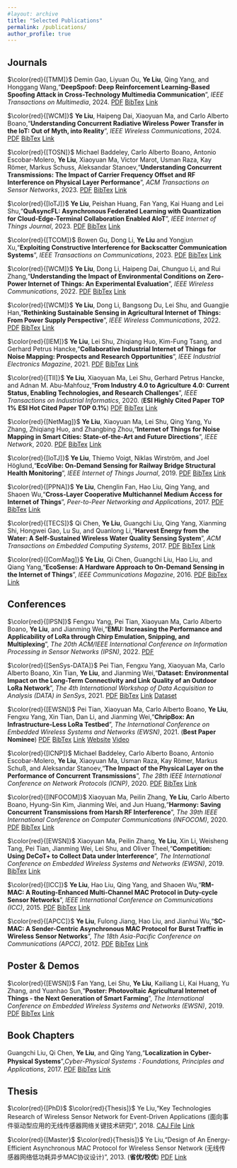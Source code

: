 ```yaml
---
#layout: archive
title: "Selected Publications"
permalink: /publications/
author_profile: true
---
```


Journals
------
$\color{red}{[TMM]}$
Demin Gao, Liyuan Ou, **Ye Liu**, Qing Yang, and Honggang Wang,“**DeepSpoof: Deep Reinforcement Learning-Based Spoofing Attack in Cross-Technology Multimedia Communication**”, *IEEE Transactions on Multimedia*, 2024. 
[PDF](https://chrisye-liu.github.io/files/demin24DeepSpoof.pdf) [BibTex]()  [Link](https://ieeexplore.ieee.org/document/10566040)


$\color{red}{[WCM]}$
**Ye Liu**, Haipeng Dai, Xiaoyuan Ma, and Carlo Alberto Boano,“**Understanding Concurrent Radiative Wireless Power Transfer in the IoT: Out of Myth, into Reality**”, *IEEE Wireless Communications*, 2024. 
[PDF](https://chrisye-liu.github.io/files/ye24wpt.pdf) [BibTex](https://chrisye-liu.github.io/files/bibtex/bib_crwpt.txt)  [Link](https://ieeexplore.ieee.org/document/10480324)


$\color{red}{[TOSN]}$
Michael Baddeley, Carlo Alberto Boano, Antonio Escobar-Molero, **Ye Liu**, Xiaoyuan Ma, Victor Marot, Usman Raza, Kay Römer, Markus Schuss,  Aleksandar Stanoev,“**Understanding Concurrent Transmissions: The Impact of Carrier Frequency Offset and RF Interference on Physical Layer Performance**”, *ACM Transactions on Sensor Networks*, 2023. 
[PDF](https://chrisye-liu.github.io/files/michael23ct.pdf) [BibTex](https://chrisye-liu.github.io/files/bibtex/bib_ctphy.txt) [Link](https://dl.acm.org/doi/10.1145/3604430)

$\color{red}{[IoTJ]}$
**Ye Liu**, Peishan Huang, Fan Yang, Kai Huang and Lei Shu,“**QuAsyncFL: Asynchronous Federated Learning with Quantization for Cloud-Edge-Terminal Collaboration Enabled AIoT**”, *IEEE Internet of Things Journal*, 2023. 
[PDF](https://chrisye-liu.github.io/files/ye23QuAsyncFL.pdf) [BibTex](https://chrisye-liu.github.io/files/bibtex/bib_quasyncfl.txt) [Link](https://ieeexplore.ieee.org/document/10168200)

$\color{red}{[TCOM]}$
Bowen Gu, Dong Li, **Ye Liu** and Yongjun Xu,“**Exploiting Constructive Interference for Backscatter Communication Systems**”, *IEEE Transactions on Communications*, 2023. 
[PDF](https://chrisye-liu.github.io/files/gu23CI.pdf) [BibTex](https://chrisye-liu.github.io/files/bibtex/bib_backiot.txt) [Link](https://ieeexplore.ieee.org/document/10129192)

$\color{red}{[WCM]}$
**Ye Liu**, Dong Li, Haipeng Dai, Chunguo Li, and Rui Zhang,“**Understanding the Impact of Environmental Conditions on Zero-Power Internet of Things: An Experimental Evaluation**”, *IEEE Wireless Communications*, 2022. 
[PDF](https://chrisye-liu.github.io/files/ye22understandingWPT.pdf) [BibTex](https://chrisye-liu.github.io/files/bibtex/bib_zpiot.txt)  [Link](https://ieeexplore.ieee.org/document/9928079)

$\color{red}{[WCM]}$
**Ye Liu**, Dong Li, Bangsong Du, Lei Shu, and Guangjie Han,“**Rethinking Sustainable Sensing in Agricultural Internet of Things: From Power Supply Perspective**”, *IEEE Wireless Communications*, 2022. 
[PDF](https://chrisye-liu.github.io/files/ye22poweredge.pdf) [BibTex](https://chrisye-liu.github.io/files/bibtex/bib_poweredge.txt) [Link](https://ieeexplore.ieee.org/document/9770091)

$\color{red}{[IEM]}$
**Ye Liu**, Lei Shu, Zhiqiang Huo, Kim-Fung Tsang, and Gerhard Petrus Hancke,“**Collaborative Industrial Internet of Things for Noise Mapping: Prospects and Research Opportunities**”, *IEEE Industrial Electronics Magazine*, 2021.
[PDF](https://chrisye-liu.github.io/files/ye21industrialnoise.pdf) [BibTex](https://chrisye-liu.github.io/files/bibtex/bib_industrialnoise.txt) [Link](https://ieeexplore.ieee.org/document/9359889)

$\color{red}{[TII]}$
**Ye Liu**, Xiaoyuan Ma, Lei Shu, Gerhard Petrus Hancke, and Adnan M. Abu-Mahfouz,“**From Industry 4.0 to Agriculture 4.0: Current Status, Enabling Technologies, and Research Challenges**”, *IEEE Transactions on Industrial Informatics*, 2020. 
(**ESI Highly Cited Paper TOP 1%** **ESI Hot Cited Paper TOP 0.1%**)
[PDF](https://chrisye-liu.github.io/files/ye20agriculture4.pdf) [BibTex](https://chrisye-liu.github.io/files/bibtex/bib_agriculture4.txt) [Link](https://ieeexplore.ieee.org/document/9122412)

$\color{red}{[NetMag]}$
**Ye Liu**, Xiaoyuan Ma, Lei Shu, Qing Yang, Yu Zhang, Zhiqiang Huo, and Zhangbing Zhou,“**Internet of Things for Noise Mapping in Smart Cities: State-of-the-Art and Future Directions**”, *IEEE Network*, 2020.
[PDF](https://chrisye-liu.github.io/files/ye20noisemap.pdf) [BibTex](https://chrisye-liu.github.io/files/bibtex/bib_noisemap.txt) [Link](https://ieeexplore.ieee.org/document/9108997)

$\color{red}{[IoTJ]}$
**Ye Liu**, Thiemo Voigt, Niklas Wirström, and Joel Höglund,“**EcoVibe: On-Demand Sensing for Railway Bridge Structural Health Monitoring**”, *IEEE Internet of Things Journal*, 2019.
[PDF](https://chrisye-liu.github.io/files/ye19EcoVibe.pdf) [BibTex](https://chrisye-liu.github.io/files/bibtex/bib_EcoVibe.txt) [Link](https://ieeexplore.ieee.org/document/8445576)

$\color{red}{[PPNA]}$
**Ye Liu**, Chenglin Fan, Hao Liu, Qing Yang, and Shaoen Wu,“**Cross-Layer Cooperative Multichannel Medium Access for Internet of Things**”, *Peer-to-Peer Networking and Applications*, 2017.
[PDF](https://chrisye-liu.github.io/files/ye18crosslayer.pdf) [BibTex](https://chrisye-liu.github.io/files/bibtex/bib_Crosslayer.txt) [Link](https://link.springer.com/article/10.1007/s12083-017-0548-6)

$\color{red}{[TECS]}$
Qi Chen, **Ye Liu**, Guangchi Liu, Qing Yang, Xianming Shi, Hongwei Gao, Lu Su, and Quanlong Li,“**Harvest Energy from the Water: A Self-Sustained Wireless Water Quality Sensing System**”, *ACM Transactions on Embedded Computing Systems*, 2017.
[PDF](https://chrisye-liu.github.io/files/qi17watersensing.pdf) [BibTex](https://chrisye-liu.github.io/files/bibtex/bib_water.txt) [Link](https://dl.acm.org/doi/10.1145/3047646)

$\color{red}{[ComMag]}$
**Ye Liu**, Qi Chen, Guangchi Liu, Hao Liu, and Qiang Yang,“**EcoSense: A Hardware Approach to On-Demand Sensing in the Internet of Things**”, *IEEE Communications Magazine*, 2016.
[PDF](https://chrisye-liu.github.io/files/ye16EcoSense.pdf) [BibTex](https://chrisye-liu.github.io/files/bibtex/bib_EcoSense.txt) [Link](https://ieeexplore.ieee.org/document/7786108)


Conferences
------

$\color{red}{[IPSN]}$
Fengxu Yang, Pei Tian, Xiaoyuan Ma, Carlo Alberto Boano, **Ye Liu**, and Jianming Wei,“**EMU: Increasing the Performance and Applicability of LoRa through Chirp Emulation, Snipping, and Multiplexing**”, *The 20th ACM/IEEE International Conference on Information Processing in Sensor Networks (IPSN)*, 2022.
[PDF](https://chrisye-liu.github.io/files/yang22emu.pdf)

$\color{red}{[SenSys-DATA]}$
Pei Tian, Fengxu Yang, Xiaoyuan Ma, Carlo Alberto Boano, Xin Tian, **Ye Liu**, and Jianming Wei,“**Dataset: Environmental Impact on the Long-Term Connectivity and Link Quality of an Outdoor LoRa Network**”, *The 4th International Workshop of Data Acquisition to Analysis (DATA) in SenSys*, 2021.
[PDF](https://chrisye-liu.github.io/files/pei21loradataset.pdf) [BibTex](https://chrisye-liu.github.io/files/bibtex/bib_loradataset.txt) [Link](https://dl.acm.org/doi/10.1145/3485730.3493696) [Dataset](https://zenodo.org/record/5594944#.YlZwB8hvpYs)

$\color{red}{[EWSN]}$
Pei Tian, Xiaoyuan Ma, Carlo Alberto Boano, **Ye Liu**, Fengxu Yang, Xin Tian, Dan Li, and Jianming Wei,“**ChripBox: An Infrastructure-Less LoRa Testbed**”, *The International Conference on Embedded Wireless Systems and Networks (EWSN)*, 2021.
(**Best Paper Nominee**)
[PDF](https://chrisye-liu.github.io/files/pei21chirpbox.pdf) [BibTex](https://chrisye-liu.github.io/files/bibtex/bib_chirpbox.txt) [Link](https://dl.acm.org/doi/10.5555/3451271.3451282) [Website](https://chirpbox.github.io/) [Video](https://www.youtube.com/watch?v=VfcPNJ-Kj-I) 

$\color{red}{[ICNP]}$
Michael Baddeley, Carlo Alberto Boano, Antonio Escobar-Molero, **Ye Liu**, Xiaoyuan Ma, Usman Raza, Kay Römer, Markus Schuß, and Aleksandar Stanoev,“**The Impact of the Physical Layer on the Performance of Concurrent Transmissions**”, *The 28th IEEE International Conference on Network Protocols (ICNP)*, 2020.
[PDF](https://chrisye-liu.github.io/files/michael20ct.pdf) [BibTex](https://chrisye-liu.github.io/files/bibtex/bib_ct.txt) [Link](https://ieeexplore.ieee.org/document/9259407)

$\color{red}{[INFOCOM]}$
Xiaoyuan Ma, Peilin Zhang, **Ye Liu**, Carlo Alberto Boano, Hyung-Sin Kim, Jianming Wei, and Jun Huang,“**Harmony: Saving Concurrent Transmissions from Harsh RF Interference**”, *The 39th IEEE International Conference on Computer Communications (INFOCOM)*, 2020.
[PDF](https://chrisye-liu.github.io/files/xiao20harmony.pdf) [BibTex](https://chrisye-liu.github.io/files/bibtex/bib_harmony.txt) [Link](https://ieeexplore.ieee.org/document/9155423)

$\color{red}{[EWSN]}$
Xiaoyuan Ma, Peilin Zhang, **Ye Liu**, Xin Li, Weisheng Tang, Pei Tian, Jianming Wei, Lei Shu, and Oliver Theel,“**Competition: Using DeCoT+ to Collect Data under Interference**”, *The International Conference on Embedded Wireless Systems and Networks (EWSN)*, 2019.
[BibTex](https://chrisye-liu.github.io/files/bibtex/bib_decot.txt) [Link](https://dl.acm.org/doi/10.5555/3324320.3324385)

$\color{red}{[ICC]}$
**Ye Liu**, Hao Liu, Qing Yang, and Shaoen Wu,“**RM-MAC: A Routing-Enhanced Multi-Channel MAC Protocol in Duty-cycle Sensor
Networks**”, *IEEE International Conference on Communications (ICC)*, 2015.
[PDF](https://chrisye-liu.github.io/files/ye15rmmac.pdf) [BibTex](https://chrisye-liu.github.io/files/bibtex/bib_rmmac.txt) [Link](https://ieeexplore.ieee.org/document/7248872)

$\color{red}{[APCC]}$
**Ye Liu**, Fulong Jiang, Hao Liu, and Jianhui Wu,“**SC-MAC: A Sender-Centric Asynchronous MAC Protocol for Burst Traffic in Wireless
Sensor Networks**”, *The 18th Asia-Pacific Conference on Communications (APCC)*, 2012. 
[PDF](https://chrisye-liu.github.io/files/ye12scmac.pdf) [BibTex](https://chrisye-liu.github.io/files/bibtex/bib_scmac.txt) [Link](https://ieeexplore.ieee.org/document/6388202)

Poster & Demos
------

$\color{red}{[EWSN]}$
Fan Yang, Lei Shu, **Ye Liu**, Kailiang Li, Kai Huang, Yu Zhang, and Yuanhao Sun,“**Poster: Photovoltaic Agricultural Internet of Things -
the Next Generation of Smart Farming**”, *The International Conference on Embedded Wireless Systems and Networks (EWSN)*, 2019. 
[PDF](https://chrisye-liu.github.io/files/fan19paiot.pdf) [BibTex](https://chrisye-liu.github.io/files/bibtex/bib_paiot.txt) [Link](https://dl.acm.org/doi/10.5555/3324320.3324361)

Book Chapters
------
Guangchi Liu, Qi Chen, **Ye Liu**, and Qing Yang,“**Localization in Cyber-Physical Systems**”,*Cyber-Physical Systems：Foundations, Principles and Applications*, 2017. [PDF](https://chrisye-liu.github.io/files/guang17localization.pdf) [BibTex](https://chrisye-liu.github.io/files/bibtex/bib_rfid.txt) [Link](https://www.sciencedirect.com/science/article/pii/B9780128038017000146?via%3Dihub)

Thesis
------
$\color{red}{[PhD}$
$\color{red}{Thesis]}$
Ye Liu,“Key Technologies Research of Wireless Sensor Network for Event-Driven Applications (面向事件驱动型应用的无线传感器网络关键技术研究)”, 2018.
[CAJ File](https://chrisye-liu.github.io/files/ye18event.caj) [Link](https://kns.cnki.net/kcms/detail/detail.aspx?dbcode=CDFD&dbname=CDFDLAST2019&filename=1019650143.nh&uniplatform=NZKPT&v=xQw-v8m5vD9gwv6kKPWxgcGNYenFDE6pyk0BifWEXIDjYQj4wLibnvgDGmC-ku4b)


$\color{red}{[Master}$
$\color{red}{Thesis]}$
Ye Liu,“Design of An Energy-Efficient Asynchronous MAC Protocol for Wireless Sensor Network (无线传感器网络低功耗异步MAC协议设计)”, 2013. (**省优/校优**)
[PDF](https://chrisye-liu.github.io/files/ye13master.pdf) [Link](https://d.wanfangdata.com.cn/thesis/Y2439385)